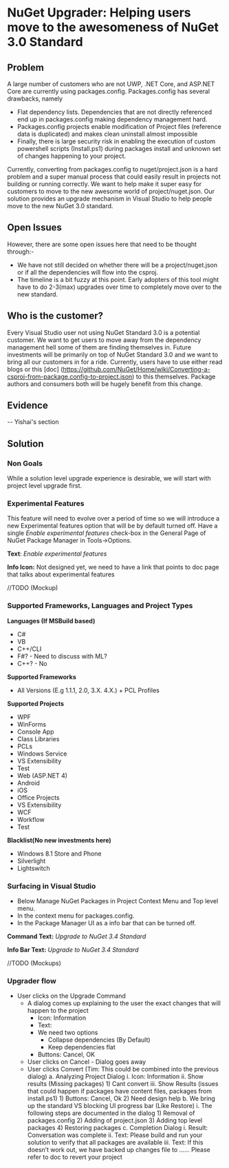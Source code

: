 # NuGet Upgrader: Helping users move to the awesomeness of NuGet 3.0 Standard

## Problem
A large number of customers who are not UWP, .NET Core, and ASP.NET Core are currently using packages.config. Packages.config has several drawbacks, namely
* Flat dependency lists. Dependencies that are not directly referenced end up in packages.config making dependency management hard.
* Packages.config projects enable modification of Project files (reference data is duplicated) and makes clean uninstall almost impossible
* Finally, there is large security risk in enabling the execution of custom powershell scripts (Install.ps1) during packages install and unknown set of changes happening to your project.

Currently, converting from packages.config to nuget/project.json is a hard problem and a super manual process that could easily result in projects not building or running correctly. We want to help make it super easy for customers to move to the new awesome world of project/nuget.json. Our solution provides an upgrade mechanism in Visual Studio to help people move to the new NuGet 3.0 standard. 

## Open Issues
However, there are some open issues here that need to be thought through:-
* We have not still decided on whether there will be a project/nuget.json or if all the dependencies will flow into the csproj.
* The timeline is a bit fuzzy at this point. Early adopters of this tool might have to do 2-3(max) upgrades over time to completely move over to the new standard.

## Who is the customer?
Every Visual Studio user not using NuGet Standard 3.0 is a potential customer. We want to get users to move away from the dependency management hell some of them are finding themselves in. Future investments will be primarily on top of NuGet Standard 3.0 and we want to bring all our customers in for a ride. Currently, users have to use either read blogs or this [doc] (https://github.com/NuGet/Home/wiki/Converting-a-csproj-from-package.config-to-project.json) to this themselves. Package authors and consumers both will be hugely benefit from this change.

## Evidence
-- Yishai's section

## Solution

### Non Goals
While a solution level upgrade experience is desirable, we will start with project level upgrade first.

### Experimental Features
This feature will need to evolve over a period of time so we will introduce a new Experimental features option that will be by default turned off. Have a single _Enable experimental features_ check-box in the General Page of NuGet Package Manager in Tools->Options.

**Text**: _Enable experimental features_

**Info Icon:** Not designed yet, we need to have a link that points to doc page that talks about experimental features

//TODO (Mockup)

### Supported Frameworks, Languages and Project Types

**Languages (If MSBuild based)**
* C#
* VB
* C++/CLI
* F#? - Need to discuss with ML?
* C++? - No

**Supported Frameworks**
* All Versions (E.g 1.1.1,  2.0, 3.X. 4.X.) + PCL Profiles

**Supported Projects**
* WPF
* WinForms
* Console App
* Class Libraries
* PCLs
* Windows Service
* VS Extensibility
* Test 
* Web (ASP.NET 4)
* Android
* iOS
* Office Projects
* VS Extensibility
* WCF
* Workflow
* Test 

**Blacklist(No new investments here)**
* Windows 8.1 Store and Phone 
* Silverlight
* Lightswitch

### Surfacing in Visual Studio
* Below Manage NuGet Packages in Project Context Menu and Top level menu.
* In the context menu for packages.config.
* In the Package Manager UI as a info bar that can be turned off.

**Command Text:** _Upgrade to NuGet 3.4 Standard_

**Info Bar Text:** _Upgrade to NuGet 3.4 Standard_

//TODO (Mockups)

### Upgrader flow
* User clicks on the Upgrade Command
   * A dialog comes up explaining to the user the exact changes that will happen to the project
      * Icon: Information
      * Text: <Detailed explanation of what this will mean>
      * We need two options
        * Collapse dependencies (By Default)
        * Keep dependencies flat
      * Buttons: Cancel, OK
   * User clicks on Cancel - Dialog goes away
   * User clicks Convert (Tim: This could be combined into the previous dialog)
		a. Analyzing Project Dialog
			i. Icon: Information
			ii. Show results (Missing packages)
				1) Cant convert 
			iii. Show Results (issues that could happen if packages have content files, packages from install.ps1)
				1) Buttons: Cancel, Ok
				2) Need design help
		b. We bring up the standard VS blocking UI progress bar (Like Restore)
			i. The following steps are documented in the dialog
				1) Removal of packages.config <probably instantaneous>
				2) Adding of project.json <probably instantaneous>
				3) Adding top level packages
				4) Restoring packages
		c. Completion Dialog
			i. Result: Conversation was complete
			ii. Text: Please build and run your solution to verify that all packages are available
			iii. Text: If this doesn’t work out, we have backed up changes file to …… Please refer to doc to revert your project